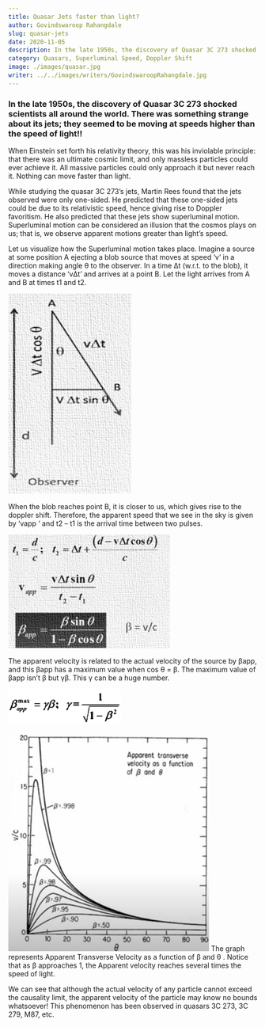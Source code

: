 ```yaml
---
title: Quasar Jets faster than light?
author: Govindswaroop Rahangdale
slug: quasar-jets
date: 2020-11-05
description: In the late 1950s, the discovery of Quasar 3C 273 shocked scientists all around the world. There was something strange about its jets; they seemed to be moving at speeds higher than the speed of light!! Is it really possible? Lets find out.
category: Quasars, Superluminal Speed, Doppler Shift
image: ./images/quasar.jpg
writer: ../../images/writers/GovindswaroopRahangdale.jpg
---
```


### In the late 1950s, the discovery of Quasar 3C 273 shocked scientists all around the world. There was something strange about its jets; they seemed to be moving at speeds higher than the speed of light!!

When Einstein set forth his relativity theory, this was his inviolable principle: that there was an ultimate cosmic limit, and only massless particles could ever achieve it. All massive particles could only approach it but never reach it. Nothing can move faster than light.

While studying the quasar 3C 273’s jets, Martin Rees found that the jets observed were only one-sided. He predicted that these one-sided jets could be due to its relativistic speed, hence giving rise to Doppler favoritism. He also predicted that these jets show superluminal motion. Superluminal motion can be considered an illusion that the cosmos plays on us; that is, we observe apparent motions greater than light’s speed.

Let us visualize how the Superluminal motion takes place. Imagine a source at some position A ejecting a blob source that moves at speed ‘v’ in a direction making angle θ to the observer. In a time Δt (w.r.t. to the blob), it moves a distance ‘vΔt’ and arrives at a point B. Let the light arrives from A and B at times t1 and t2.

![Fig 1](./images/image1.png)

When the blob reaches point B, it is closer to us, which gives rise to the doppler shift. Therefore, the apparent speed that we see in the sky is given by ‘vapp ‘ and t2 – t1 is the arrival time between two pulses.

![Fig 2](./images/image2.png)

The apparent velocity is related to the actual velocity of the source by βapp, and this βapp has a maximum value when cos θ = β. The maximum value of βapp isn’t β but γβ. This γ can be a huge number.

![Fig 3](./images/image3.png)

![Fig 4](./images/image4.png)
The graph represents Apparent Transverse Velocity as a function of β and θ . Notice that as β approaches 1, the Apparent velocity reaches several times the speed of light.

We can see that although the actual velocity of any particle cannot exceed the causality limit, the apparent velocity of the particle may know no bounds whatsoever! This phenomenon has been observed in quasars 3C 273, 3C 279, M87, etc.